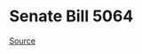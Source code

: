 # Senate Bill 5064

[Source](http://lawfilesext.leg.wa.gov/biennium/2023-24/Pdf/Bills/Senate%20Bills/5064.pdf)